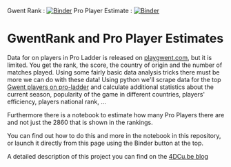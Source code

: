 Gwent Rank : [![Binder](https://mybinder.org/badge_logo.svg)](https://mybinder.org/v2/gh/4dcu-be/GwentRank/master?filepath=Gwent%20Stats.ipynb)
Pro Player Estimate : [![Binder](https://mybinder.org/badge_logo.svg)](https://mybinder.org/v2/gh/4dcu-be/GwentRank/master?filepath=GwentProPlayerEstimate.ipynb)

# GwentRank and Pro Player Estimates

Data for on players in Pro Ladder is released on [playgwent.com](https://masters.playgwent.com/en/), but it is limited.
You get the rank, the score, the country of origin and the number of matches played. Using some fairly basic data
analysis tricks there must be more we can do with these data! Using python we'll scrape data for the top 
[Gwent players on pro-ladder](https://masters.playgwent.com/en/rankings/masters-2/season-of-the-draconid/1/1) 
and calculate additional statistics about the current season, popularity of the game in different countries, players' 
efficiency, players national rank, ...

Furthermore there is a notebook to estimate how many Pro Players there are and not just the 2860 that is shown in the rankings.

You can find out how to do this and more in the notebook in this repository, or launch it directly from this page using the Binder button at the top.

A detailed description of this project you can find on the [4DCu.be blog](http://blog.4dcu.be/programming/games/2020/09/01/GwentProRankAnalysis.html)


